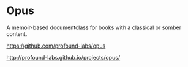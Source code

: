 
# Opus

A memoir-based documentclass for books with a classical or somber content.

https://github.com/profound-labs/opus

http://profound-labs.github.io/projects/opus/

